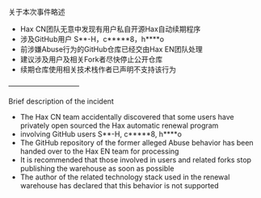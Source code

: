 关于本次事件略述
- Hax CN团队无意中发现有用户私自开源Hax自动续期程序
- 涉及GitHub用户 S**-H，c*****8，h****o
- 前涉嫌Abuse行为的GitHub仓库已经交由Hax EN团队处理
- 建议涉及用户及相关Fork者尽快停止公开仓库
- 续期仓库使用相关技术栈作者已声明不支持该行为

——————————

Brief description of the incident
- The Hax CN team accidentally discovered that some users have privately open sourced the Hax automatic renewal program
- involving GitHub users S**-H, c*****8, h****o
- The GitHub repository of the former alleged Abuse behavior has been handed over to the Hax EN team for processing
- It is recommended that those involved in users and related forks stop publishing the warehouse as soon as possible
- The author of the related technology stack used in the renewal warehouse has declared that this behavior is not supported
